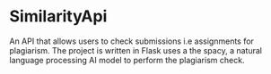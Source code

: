 # SimilarityApi

An API that allows users to check submissions i.e assignments for plagiarism. The project is written in Flask uses a the spacy, a natural language processing AI model to perform the plagiarism check.  

